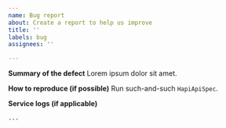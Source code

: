 ```yaml
---
name: Bug report
about: Create a report to help us improve
title: ''
labels: bug
assignees: ''

---
```

<!--  Thanks for submitting a bug report!  Before submitting:
1. Try searching the existing issues to see if your issue has already been reported
2. If you're reporting a security vulnerability, please email security@hedera.com instead of opening an issue
-->

**Summary of the defect**
Lorem ipsum dolor sit amet.

**How to reproduce (if possible)**
Run such-and-such `HapiApiSpec`.

**Service logs (if applicable)**
```
...
```
